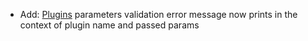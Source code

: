 * Add: [Plugins](plugins/plugin-types) parameters validation error message now prints in the context of plugin name and passed params